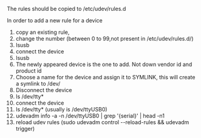 The rules should be copied to /etc/udev/rules.d

In order to add a new rule for a device
1. copy an existing rule,
2. change the number (between 0 to 99,not present in /etc/udev/rules.d/)
3. lsusb
4. connect the device
5. lsusb
6. The newly appeared device is the one to add. Not down vendor id and product id
7. Choose a name for the device and assign it to SYMLINK, this will create a symlink to /dev/<SYMLINK>
8. Disconnect the device
9. ls /dev/tty*
10. connect the device
11. ls /dev/tty* (usually is /dev/ttyUSB0)
12. udevadm info -a -n /dev/ttyUSB0 | grep '{serial}' | head -n1
13. reload udev rules (sudo udevadm control --reload-rules && udevadm trigger)
